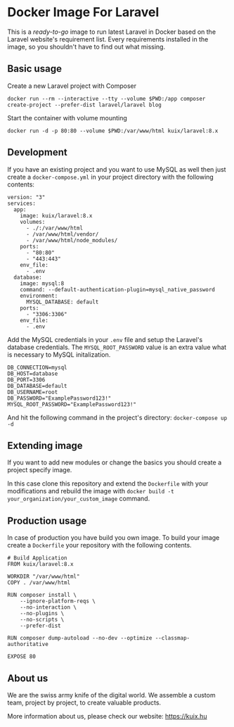 # Docker Image For Laravel

This is a *ready-to-go* image to run latest Laravel in Docker based on the Laravel website's requirement list. Every requirements installed in the image, so you shouldn't have to find out what missing.

## Basic usage

Create a new Laravel project with Composer

```docker run --rm --interactive --tty --volume $PWD:/app composer create-project --prefer-dist laravel/laravel blog```

Start the container with volume mounting 

```docker run -d -p 80:80 --volume $PWD:/var/www/html kuix/laravel:8.x```

## Development
If you have an existing project and you want to use MySQL as well then just create a `docker-compose.yml` in your project directory with the following contents:

```
version: "3"
services:
  app:
    image: kuix/laravel:8.x
    volumes:
      - ./:/var/www/html
      - /var/www/html/vendor/
      - /var/www/html/node_modules/
    ports:
      - "80:80"
      - "443:443"
    env_file:
      - .env
  database:
    image: mysql:8
    command: --default-authentication-plugin=mysql_native_password
    environment:
      MYSQL_DATABASE: default
    ports:
      - "3306:3306"
    env_file:
      - .env
```

Add the MySQL credentials in your `.env` file and setup the Laravel's database credentials. The `MYSQL_ROOT_PASSWORD` value is an extra value what is necessary to MySQL initalization.

```
DB_CONNECTION=mysql
DB_HOST=database
DB_PORT=3306
DB_DATABASE=default
DB_USERNAME=root
DB_PASSWORD="ExamplePassword123!"
MYSQL_ROOT_PASSWORD="ExamplePassword123!"
```

And hit the following command in the project's directory: `docker-compose up -d`

## Extending image
If you want to add new modules or change the basics you should create a project specify image.

In this case clone this repository and extend the `Dockerfile` with your modifications and rebuild the image with `docker build -t your_organization/your_custom_image` command.

## Production usage
In case of production you have build you own image. To build your image create a `Dockerfile` your repository with the following contents.

```
# Build Application
FROM kuix/laravel:8.x

WORKDIR "/var/www/html"
COPY . /var/www/html

RUN composer install \
    --ignore-platform-reqs \
    --no-interaction \
    --no-plugins \
    --no-scripts \
    --prefer-dist

RUN composer dump-autoload --no-dev --optimize --classmap-authoritative

EXPOSE 80
```

## About us
We are the swiss army knife of the digital world. We assemble a custom team, project by project, to create valuable products.

More information about us, please check our website: https://kuix.hu



